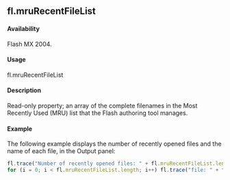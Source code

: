 ## fl.mruRecentFileList

#### Availability

Flash MX 2004.

#### Usage

fl.mruRecentFileList

#### Description

Read-only property; an array of the complete filenames in the Most Recently Used (MRU) list that the Flash authoring tool manages.

#### Example

The following example displays the number of recently opened files and the name of each file, in the Output panel:
```javascript
fl.trace("Number of recently opened files: " + fl.mruRecentFileList.length);
for (i = 0; i < fl.mruRecentFileList.length; i++) fl.trace("file: " + fl.mruRecentFileList[i]); 
```
